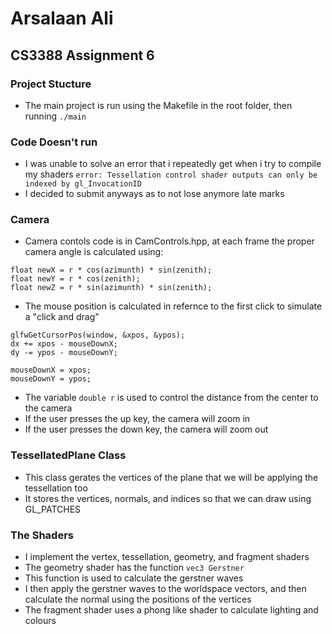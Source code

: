 # Arsalaan Ali

## CS3388 Assignment 6

### Project Stucture

- The main project is run using the Makefile in the root folder, then running `./main`

### Code Doesn't run

- I was unable to solve an error that i repeatedly get when i try to compile my shaders
  `error: Tessellation control shader outputs can only be indexed by gl_InvocationID`
- I decided to submit anyways as to not lose anymore late marks

### Camera

- Camera contols code is in CamControls.hpp, at each frame the proper camera angle is calculated using:

```
float newX = r * cos(azimunth) * sin(zenith);
float newY = r * cos(zenith);
float newZ = r * sin(azimunth) * sin(zenith);
```

- The mouse position is calculated in refernce to the first click to simulate a "click and drag"

```
glfwGetCursorPos(window, &xpos, &ypos);
dx += xpos - mouseDownX;
dy -= ypos - mouseDownY;

mouseDownX = xpos;
mouseDownY = ypos;
```

- The variable `double r` is used to control the distance from the center to the camera
- If the user presses the up key, the camera will zoom in
- If the user presses the down key, the camera will zoom out

### TessellatedPlane Class

- This class gerates the vertices of the plane that we will be applying the tessellation too
- It stores the vertices, normals, and indices so that we can draw using GL_PATCHES

### The Shaders

- I implement the vertex, tessellation, geometry, and fragment shaders
- The geometry shader has the function `vec3 Gerstner`
- This function is used to calculate the gerstner waves
- I then apply the gerstner waves to the worldspace vectors, and then calculate the normal using the positions of the vertices
- The fragment shader uses a phong like shader to calculate lighting and colours
